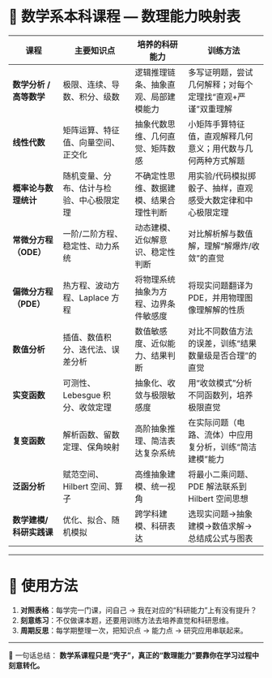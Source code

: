 # 🧾 数学系本科课程 — 数理能力映射表

| 课程              | 主要知识点                | 培养的科研能力             | 训练方法                           |
| --------------- | -------------------- | ------------------- | ------------------------------ |
| **数学分析 / 高等数学** | 极限、连续、导数、积分、级数       | 逻辑推理链条、抽象直观、局部建模能力  | 多写证明题，尝试几何解释；对每个定理找“直观+严谨”双重理解 |
| **线性代数**        | 矩阵运算、特征值、向量空间、正交化    | 抽象代数思维、几何直觉、矩阵数感    | 小矩阵手算特征值，直观解释几何意义；用代数与几何两种方式解题 |
| **概率论与数理统计**    | 随机变量、分布、估计与检验、中心极限定理 | 不确定性思维、数据建模、结果合理性判断 | 用实验/代码模拟掷骰子、抽样，直观感受大数定律和中心极限定理 |
| **常微分方程（ODE）**  | 一阶/二阶方程、稳定性、动力系统     | 动态建模、近似解意识、稳定性判断    | 对比解析解与数值解，理解“解爆炸/收敛”的直觉        |
| **偏微分方程（PDE）**  | 热方程、波动方程、Laplace 方程  | 将物理系统抽象为方程、边界条件敏感度  | 将现实问题翻译为 PDE，并用物理图像理解解的性质      |
| **数值分析**        | 插值、数值积分、迭代法、误差分析     | 数值敏感度、近似能力、结果判断     | 对比不同数值方法的误差，训练“结果数量级是否合理”的直觉   |
| **实变函数**        | 可测性、Lebesgue 积分、收敛定理 | 抽象化、收敛与极限敏感度        | 用“收敛模式”分析不同函数列，培养极限直觉          |
| **复变函数**        | 解析函数、留数定理、保角映射       | 高阶抽象推理、简洁表达复杂系统     | 在实际问题（电路、流体）中应用复分析，训练“简洁建模”能力  |
| **泛函分析**        | 赋范空间、Hilbert 空间、算子   | 高维抽象建模、统一视角         | 将最小二乘问题、PDE 解法联系到 Hilbert 空间思想 |
| **数学建模/科研实践课**  | 优化、拟合、随机模拟           | 跨学科建模、科研表达          | 选现实问题→抽象建模→数值求解→总结成公式与图表       |

---

# 🔑 使用方法

1. **对照表格**：每学完一门课，问自己 → 我在对应的“科研能力”上有没有提升？
2. **刻意练习**：不仅做课本题，还要用训练方法去培养直觉和科研思维。
3. **周期反思**：每学期整理一次，把知识点 → 能力点 → 研究应用串联起来。

---

📌 一句话总结：
**数学系课程只是“壳子”，真正的“数理能力”要靠你在学习过程中刻意转化。**
